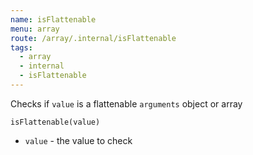 ```yaml
---
name: isFlattenable
menu: array
route: /array/.internal/isFlattenable
tags:
  - array
  - internal
  - isFlattenable
---
```


Checks if `value` is a flattenable `arguments` object or array

`isFlattenable(value)`

- `value` - the value to check 


